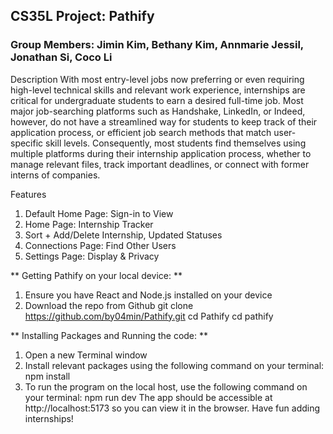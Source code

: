 ## CS35L Project: Pathify
### Group Members: Jimin Kim, Bethany Kim, Annmarie Jessil, Jonathan Si, Coco Li

Description
     With most entry-level jobs now preferring or even requiring high-level technical skills and relevant work experience, internships are critical for undergraduate students to earn a desired full-time job. Most major job-searching platforms such as Handshake, LinkedIn, or Indeed, however, do not have a streamlined way for students to keep track of their application process, or efficient job search methods that match user-specific skill levels. Consequently, most students find themselves using multiple platforms during their internship application process, whether to manage relevant files, track important deadlines, or connect with former interns of companies. 

Features
1) Default Home Page: Sign-in to View
2) Home Page: Internship Tracker
3) Sort + Add/Delete Internship, Updated Statuses
4) Connections Page: Find Other Users
5) Settings Page: Display & Privacy


** Getting Pathify on your local device: **

1) Ensure you have React and Node.js installed on your device
2) Download the repo from Github
git clone https://github.com/by04min/Pathify.git
cd Pathify
cd pathify

** Installing Packages and Running the code: **

1)  Open a new Terminal window
2)  Install relevant packages using the following command on your terminal:
   npm install
3)  To run the program on the local host, use the following command on your terminal:
   npm run dev
The app should be accessible at http://localhost:5173 so you can view it in the browser.
Have fun adding internships!

